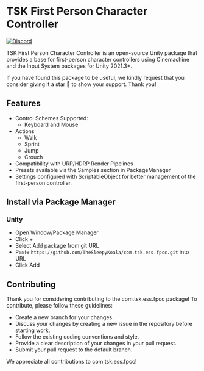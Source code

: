 # TSK First Person Character Controller

[![Discord](https://img.shields.io/discord/1106106269837819914?color=D1495B&logo=discord&logoColor=FFFFFF&style=flat)](https://discord.gg/VU8EhUY7bX)

TSK First Person Character Controller is an open-source Unity package that provides a base for first-person character controllers using Cinemachine and the Input System packages for Unity 2021.3+.  

If you have found this package to be useful, we kindly request that you consider giving it a star 🌟 to show your support. Thank you!

## Features

- Control Schemes Supported:
  - Keyboard and Mouse
- Actions
  - Walk
  - Sprint
  - Jump
  - Crouch
- Compatibility with URP/HDRP Render Pipelines
- Presets available via the Samples section in PackageManager
- Settings configured with ScriptableObject for better management of the first-person controller.

## Install via Package Manager

### Unity

- Open Window/Package Manager
- Click +
- Select Add package from git URL
- Paste `https://github.com/TheSleepyKoala/com.tsk.ess.fpcc.git` into URL
- Click Add

## Contributing

Thank you for considering contributing to the com.tsk.ess.fpcc package! To contribute, please follow these guidelines:

- Create a new branch for your changes.
- Discuss your changes by creating a new issue in the repository before starting work.
- Follow the existing coding conventions and style.
- Provide a clear description of your changes in your pull request.
- Submit your pull request to the default branch.

We appreciate all contributions to com.tsk.ess.fpcc!
